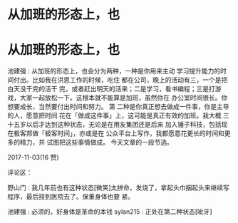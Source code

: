 # 从加班的形态上，也

# 从加班的形态上，也

池建强 : 从加班的形态上，也会分为两种，一种是你用来主动 学习提升能力的时间付出。比如我在洪恩工作的时候，吃住 都在公司，晚上的活动有三，一个是把白天没干完的活干 完，或者赶出明天的活来；二是学习，看书编程；三是打游 戏，大家一起放松一下。这根本就不能算是加班，虽然你在 办公室时间很长。你想要成长，当然要付出时间和努力。 第 二种是你真正想去做成一件事，你是主导的人，愿意把时间 花在「做成这件事」上，这可能是真正有效的加班。我大概 三十五岁以后才达到这种状态，无论是在用友集团还是后来 加入锤子科技，包括现在极客邦做「极客时间」，亦或是在 公众平台上写作，我都愿意花更长的时间和更多的精力，并 试图把这些事情做成。 今天文章的一段节选。

2017-11-03(16 赞)

评论区：

野山门 : 我几年前也有这种状态[微笑]太拼命，发烧了，拿起头巾捆起头来继续写程序，最后挂到医院去了。保重身体也要 紧。

池建强 : 必须的，好身体是革命的本钱 sylan215 : 正处在第二种状态[呲牙]